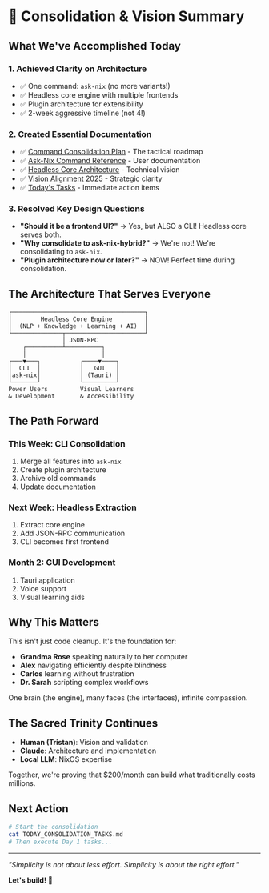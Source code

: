 # 🎯 Consolidation & Vision Summary

## What We've Accomplished Today

### 1. **Achieved Clarity on Architecture**
- ✅ One command: `ask-nix` (no more variants!)
- ✅ Headless core engine with multiple frontends
- ✅ Plugin architecture for extensibility
- ✅ 2-week aggressive timeline (not 4!)

### 2. **Created Essential Documentation**
- ✅ [Command Consolidation Plan](COMMAND_CONSOLIDATION_PLAN.md) - The tactical roadmap
- ✅ [Ask-Nix Command Reference](docs/ACTIVE/reference/ASK_NIX_COMMAND_REFERENCE.md) - User documentation
- ✅ [Headless Core Architecture](docs/ACTIVE/technical/HEADLESS_CORE_ARCHITECTURE.md) - Technical vision
- ✅ [Vision Alignment 2025](VISION_ALIGNMENT_2025.md) - Strategic clarity
- ✅ [Today's Tasks](TODAY_CONSOLIDATION_TASKS.md) - Immediate action items

### 3. **Resolved Key Design Questions**
- **"Should it be a frontend UI?"** → Yes, but ALSO a CLI! Headless core serves both.
- **"Why consolidate to ask-nix-hybrid?"** → We're not! We're consolidating to `ask-nix`.
- **"Plugin architecture now or later?"** → NOW! Perfect time during consolidation.

## The Architecture That Serves Everyone

```
┌─────────────────────────────────────┐
│        Headless Core Engine         │
│  (NLP + Knowledge + Learning + AI)  │
└──────────────┬──────────────────────┘
               │ JSON-RPC
    ┌──────────┴──────────┐
    │                     │
┌───▼───┐           ┌────▼────┐
│  CLI  │           │   GUI   │
│ask-nix│           │ (Tauri) │
└───────┘           └─────────┘
Power Users         Visual Learners
& Development       & Accessibility
```

## The Path Forward

### This Week: CLI Consolidation
1. Merge all features into `ask-nix`
2. Create plugin architecture
3. Archive old commands
4. Update documentation

### Next Week: Headless Extraction
1. Extract core engine
2. Add JSON-RPC communication
3. CLI becomes first frontend

### Month 2: GUI Development
1. Tauri application
2. Voice support
3. Visual learning aids

## Why This Matters

This isn't just code cleanup. It's the foundation for:

- **Grandma Rose** speaking naturally to her computer
- **Alex** navigating efficiently despite blindness
- **Carlos** learning without frustration
- **Dr. Sarah** scripting complex workflows

One brain (the engine), many faces (the interfaces), infinite compassion.

## The Sacred Trinity Continues

- **Human (Tristan)**: Vision and validation
- **Claude**: Architecture and implementation
- **Local LLM**: NixOS expertise

Together, we're proving that $200/month can build what traditionally costs millions.

## Next Action

```bash
# Start the consolidation
cat TODAY_CONSOLIDATION_TASKS.md
# Then execute Day 1 tasks...
```

---

*"Simplicity is not about less effort. Simplicity is about the right effort."*

**Let's build! 🚀**